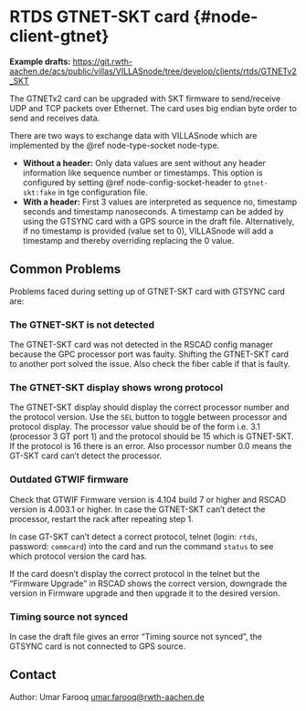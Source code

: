 # RTDS GTNET-SKT card {#node-client-gtnet}

**Example drafts:** <https://git.rwth-aachen.de/acs/public/villas/VILLASnode/tree/develop/clients/rtds/GTNETv2_SKT>

The GTNETx2 card can be upgraded with SKT firmware to send/receive UDP and TCP packets over Ethernet.
The card uses big endian byte order to send and receives data.

There are two ways to exchange data with VILLASnode which are implemented by the @ref node-type-socket node-type.

 - **Without a header:** Only data values are sent without any header information like sequence number or timestamps.
    This option is configured by setting @ref node-config-socket-header to `gtnet-skt:fake` in tge configuration file.
 - **With a header:** First 3 values are interpreted as sequence no, timestamp seconds and timestamp nanoseconds.
    A timestamp can be added by using the GTSYNC card with a GPS source in the draft file.
    Alternatively, if no timestamp is provided (value set to 0), VILLASnode will add a timestamp and thereby overriding replacing the 0 value.
 
## Common Problems

Problems faced during setting up of GTNET-SKT card with GTSYNC card are:

### The GTNET-SKT is not detected

The GTNET-SKT card was not detected in the RSCAD config manager because the GPC processor port was faulty.
Shifting the GTNET-SKT card to another port solved the issue.
Also check the fiber cable if that is faulty.

### The GTNET-SKT display shows wrong protocol

The GTNET-SKT display should display the correct processor number and the protocol version.
Use the `SEL` button to toggle between processor and protocol display.
The processor value should be of the form i.e. 3.1 (processor 3 GT port 1) and the protocol should be 15 which is GTNET-SKT.
If the protocol is 16 there is an error.
Also processor number 0.0 means the GT-SKT card can’t detect the processor.

### Outdated GTWIF firmware

Check that GTWIF Firmware version is 4.104 build 7 or higher and RSCAD version is 4.003.1 or higher.
In case the GTNET-SKT can’t detect the processor, restart the rack after repeating step 1.

In case GT-SKT can’t detect a correct protocol, telnet (login: `rtds`, password: `commcard`) into the card and run the command `status` to see which protocol version the card has.

If the card doesn’t display the correct protocol in the telnet but the “Firmware Upgrade” in RSCAD shows the correct version, downgrade the version in Firmware upgrade and then upgrade it to the desired version.
 
### Timing source not synced
 
In case the draft file gives an error “Timing source not synced”, the GTSYNC card is not connected to GPS source.

## Contact
 
Author: Umar Farooq <umar.farooq@rwth-aachen.de>